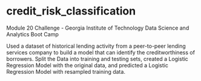 # credit_risk_classification
Module 20 Challenge - Georgia Institute of Technology Data Science and Analytics Boot Camp

Used a dataset of historical lending activity from a peer-to-peer lending services company to build a model that can identify the creditworthiness of borrowers.
Split the Data into training and testing sets, created a Logistic Regression Model with the original data, and predicted a Logistic Regression Model with resampled training data.

